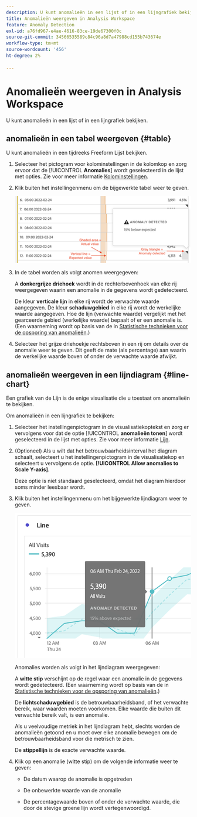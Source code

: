 ```yaml
---
description: U kunt anomalieën in een lijst of in een lijngrafiek bekijken.
title: Anomalieën weergeven in Analysis Workspace
feature: Anomaly Detection
exl-id: a76fd967-e4ae-4616-83ce-19de67300f0c
source-git-commit: 34566535589c84c96a8d7a47988cd155b743674e
workflow-type: tm+mt
source-wordcount: '456'
ht-degree: 2%

---
```


# Anomalieën weergeven in Analysis Workspace

U kunt anomalieën in een lijst of in een lijngrafiek bekijken.

## anomalieën in een tabel weergeven {#table}

U kunt anomalieën in een tijdreeks Freeform Lijst bekijken.

1. Selecteer het pictogram voor kolominstellingen in de kolomkop en zorg ervoor dat de [!UICONTROL **Anomalies**] wordt geselecteerd in de lijst met opties. Zie voor meer informatie [Kolominstellingen](/help/analysis-workspace/visualizations/freeform-table/column-row-settings/column-settings.md).

1. Klik buiten het instellingenmenu om de bijgewerkte tabel weer te geven.

   ![](assets/anomaly_detected.png)

1. In de tabel worden als volgt anomen weergegeven:

   A **donkergrijze driehoek** wordt in de rechterbovenhoek van elke rij weergegeven waarin een anomalie in de gegevens wordt gedetecteerd.

   De kleur **verticale lijn** in elke rij wordt de verwachte waarde aangegeven. De kleur **schaduwgebied** in elke rij wordt de werkelijke waarde aangegeven. Hoe de lijn (verwachte waarde) vergelijkt met het gearceerde gebied (werkelijke waarde) bepaalt of er een anomalie is. (Een waarneming wordt op basis van de in [Statistische technieken voor de opsporing van anomalieën](/help/analysis-workspace/virtual-analyst/c-anomaly-detection/statistics-anomaly-detection.md).)

1. Selecteer het grijze driehoekje rechtsboven in een rij om details over de anomalie weer te geven. Dit geeft de mate (als percentage) aan waarin de werkelijke waarde boven of onder de verwachte waarde afwijkt.

## anomalieën weergeven in een lijndiagram {#line-chart}

Een grafiek van de Lijn is de enige visualisatie die u toestaat om anomalieën te bekijken.

Om anomalieën in een lijngrafiek te bekijken:

1. Selecteer het instellingenpictogram in de visualisatiekoptekst en zorg er vervolgens voor dat de optie [!UICONTROL **anomalieën tonen**] wordt geselecteerd in de lijst met opties. Zie voor meer informatie [Lijn](/help/analysis-workspace/visualizations/line.md).

1. (Optioneel) Als u wilt dat het betrouwbaarheidsinterval het diagram schaalt, selecteert u het instellingenpictogram in de visualisatiekop en selecteert u vervolgens de optie. **[!UICONTROL Allow anomalies to Scale Y-axis]**.

   Deze optie is niet standaard geselecteerd, omdat het diagram hierdoor soms minder leesbaar wordt.

1. Klik buiten het instellingenmenu om het bijgewerkte lijndiagram weer te geven.

   ![](assets/anomaly_linechart.png)

   Anomalies worden als volgt in het lijndiagram weergegeven:

   A **witte stip** verschijnt op de regel waar een anomalie in de gegevens wordt gedetecteerd. (Een waarneming wordt op basis van de in [Statistische technieken voor de opsporing van anomalieën](/help/analysis-workspace/virtual-analyst/c-anomaly-detection/statistics-anomaly-detection.md).)

   De **lichtschaduwgebied** is de betrouwbaarheidsband, of het verwachte bereik, waar waarden moeten voorkomen. Elke waarde die buiten dit verwachte bereik valt, is een anomalie.

   Als u veelvoudige metriek in het lijndiagram hebt, slechts worden de anomalieën getoond en u moet over elke anomalie bewegen om de betrouwbaarheidsband voor die metrisch te zien.

   De **stippellijn** is de exacte verwachte waarde.

1. Klik op een anomalie (witte stip) om de volgende informatie weer te geven:

   * De datum waarop de anomalie is opgetreden

   * De onbewerkte waarde van de anomalie

   * De percentagewaarde boven of onder de verwachte waarde, die door de stevige groene lijn wordt vertegenwoordigd.

